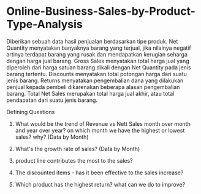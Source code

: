 # Online-Business-Sales-by-Product-Type-Analysis
Diberikan sebuah data hasil penjualan berdasarkan tipe produk. Net Quantity menyatakan banyaknya barang yang terjual, jika nilainya negatif artinya terdapat barang yang rusak dan mendapatkan kerugian seharga dengan harga jual barang. Gross Sales menyatakan total harga jual yang diperoleh dari harga satuan barang dikali dengan Net Quantity pada jenis barang tertentu. Discounts menyatakan total potongan harga dari suatu jenis barang. Returns menyatakan pengembalian dana yang dilakukan penjual kepada pembeli dikarenakan beberapa alasan pengembalian barang. Total Net Sales merupakan total harga jual akhir, atau total pendapatan dari suatu jenis barang.

Defining Questions

1. What would be the trend of Revenue vs Nett Sales month over month and year over year? on which month we have the highest or lowest sales? why? (Data by Month)

2. What's the growth rate of sales? (Data by Month)

3. product line contributes the most to the sales?

4. The discounted items - has it been effective to the sales increase?

5. Which product has the highest return? what can we do to improve?
